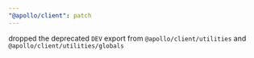 ```yaml
---
"@apollo/client": patch
---
```


dropped the deprecated `DEV` export from `@apollo/client/utilities` and `@apollo/client/utilities/globals`
